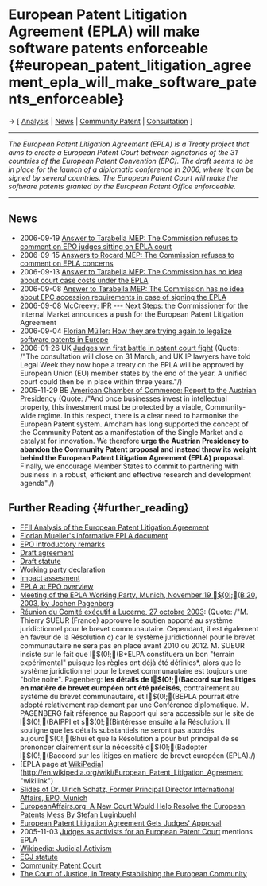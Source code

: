# European Patent Litigation Agreement (EPLA) will make software patents enforceable {#european_patent_litigation_agreement_epla_will_make_software_patents_enforceable}

-\> \[ [ Analysis](EplaAnalysisEn "wikilink") \| [
News](SwpatcninoEn "wikilink") \| [ Community
Patent](ComPatEn "wikilink") \|
[Consultation](http://consultation.ffii.org "wikilink") \]

------------------------------------------------------------------------

*The European Patent Litigation Agreement (EPLA) is a Treaty project
that aims to create a European Patent Court between signatories of the
31 countries of the European Patent Convention (EPC). The draft seems to
be in place for the launch of a diplomatic conference in 2006, where it
can be signed by several countries. The European Patent Court will make
the software patents granted by the European Patent Office enforceable.*

------------------------------------------------------------------------

## News

-   2006-09-19 [ Answer to Tarabella MEP: The Commission refuses to
    comment on EPO judges sitting on EPLA
    court](Tarabella060919En "wikilink")
-   2006-09-15 [ Answers to Rocard MEP: The Commission refuses to
    comment on EPLA concerns](Rocard060915En "wikilink")
-   2006-09-13 [ Answer to Tarabella MEP: The Commission has no idea
    about court case costs under the EPLA](Tarabella060913En "wikilink")
-   2006-09-08 [ Answer to Tarabella MEP: The Commission has no idea
    about EPC accession requirements in case of signing the
    EPLA](Tarabella060908En "wikilink")
-   2006-09-08 [McCreevy: IPR \-\-- Next
    Steps](http://europa.eu.int/rapid/pressReleasesAction.do?reference=SPEECH/06/485&format=HTML&aged=0&language=EN&guiLanguage=en "wikilink"):
    the Commissioner for the Internal Market announces a push for the
    European Patent Litigation Agreement
-   2006-09-04 [Florian Müller: How they are trying again to legalize
    software patents in
    Europe](http://www.no-lobbyists-as-such.com/florian-mueller-blog/new-try-eu-swpat/ "wikilink")
-   2006-01-26 UK [Judges win first battle in patent court
    fight](http://www.legalweek.com/ViewItem.asp?id=27274 "wikilink")
    (Quote: /\"The consultation will close on 31 March, and UK IP
    lawyers have told Legal Week they now hope a treaty on the EPLA will
    be approved by European Union (EU) member states by the end of the
    year. A unified court could then be in place within three years.\"/)
-   2005-11-29 BE [American Chamber of Commerce: Report to the Austrian
    Presidency](http://www.eucommittee.be/images/brochures/AustrianPresidency.pdf "wikilink")
    (Quote: /\"And once businesses invest in intellectual property, this
    investment must be protected by a viable, Community-wide regime. In
    this respect, there is a clear need to harmonise the European Patent
    system. Amcham has long supported the concept of the Community
    Patent as a manifestation of the Single Market and a catalyst for
    innovation. We therefore **urge the Austrian Presidency to abandon
    the Community Patent proposal and instead throw its weight behind
    the European Patent Litigation Agreement (EPLA) proposal**. Finally,
    we encourage Member States to commit to partnering with business in
    a robust, efficient and effective research and development
    agenda\"./)

## Further Reading {#further_reading}

-   [ FFII Analysis of the European Patent Litigation
    Agreement](EplaAnalysisEn "wikilink")
-   [Florian Mueller\'s informative EPLA
    document](http://www.no-lobbyists-as-such.com/PATSTRATanalysis0604.pdf "wikilink")
-   [EPO introductory
    remarks](http://www.european-patent-office.org/epo/epla/pdf/intro.pdf "wikilink")
-   [Draft
    agreement](http://www.european-patent-office.org/epo/epla/pdf/agreement_draft.pdf "wikilink")
-   [Draft
    statute](http://www.european-patent-office.org/epo/epla/pdf/statute_draft.pdf "wikilink")
-   [Working party
    declaration](http://www.european-patent-office.org/epo/epla/pdf/declaration.pdf "wikilink")
-   [Impact
    assesment](http://www.european-patent-office.org/epo/epla/pdf/impact_assessment_2006_02_v1.pdf "wikilink")
-   [EPLA at EPO
    overview](http://www.european-patent-office.org/epo/epla/ "wikilink")
-   [Meeting of the EPLA Working Party, Munich, November 19 \$(0!;(B
    20, 2003, by Jochen
    Pagenberg](http://www.aippi.org/reports/q165/report_epla_nov03.pdf "wikilink")
-   [Réunion du Comité exécutif à Lucerne, 27 octobre
    2003](http://www.aippi.org/reports/minutes/minutes_admin_I_271003_F.pdf "wikilink"):
    (Quote: /\"M. Thierry SUEUR (France) approuve le soutien apporté au
    système juridictionnel pour le brevet communautaire. Cependant, il
    est également en faveur de la Résolution c) car le système
    juridictionnel pour le brevet communautaire ne sera pas en place
    avant 2010 ou 2012. M. SUEUR insiste sur le fait que
    l\$(0!;(B\*ELPA constituera un bon \"terrain expérimental\"
    puisque les règles ont déjà été définies\*, alors que le système
    juridictionnel pour le brevet communautaire est toujours une \"boîte
    noire\". Pagenberg: **les détails de l\$(0!;(Baccord sur les
    litiges en matière de brevet européen ont été précisés**,
    contrairement au système du brevet communautaire, et l\$(0!;(BEPLA
    pourrait être adopté relativement rapidement par une Conférence
    diplomatique. M. PAGENBERG fait référence au Rapport qui sera
    accessible sur le site de l\$(0!;(BAIPPI et s\$(0!;(Bintéresse
    ensuite à la Résolution. Il souligne que les détails substantiels ne
    seront pas abordés aujourd\$(0!;(Bhui et que la Résolution a pour
    but principal de se prononcer clairement sur la nécessité
    d\$(0!;(Badopter l\$(0!;(Baccord sur les litiges en matière de
    brevet européen (EPLA)./)
-   [EPLA page at
    [WikiPedia](WikiPedia "wikilink")](http://en.wikipedia.org/wiki/European_Patent_Litigation_Agreement "wikilink")
-   [Slides of Dr. Ulrich Schatz, Former Principal Director
    International Affairs, EPO,
    Munich](http://www.oecd.org/dataoecd/60/58/12594736.pdf "wikilink")
-   [EuropeanAffairs.org: A New Court Would Help Resolve the European
    Patents Mess By Stefan
    Luginbuehl](http://europeanaffairs.org/archive/2003_winter/2003_winter_109.php4 "wikilink")
-   [European Patent Litigation Agreement Gets Judges\'
    Approval](http://www.withersrogers.co.uk/content/view/68/45/ "wikilink")
-   2005-11-03 [ Judges as activists for an European Patent
    Court](ComPat051103En "wikilink") mentions EPLA
-   [Wikipedia: Judicial
    Activism](http://en.wikipedia.org/wiki/Judicial_activism "wikilink")
-   [ECJ
    statute](http://europa.eu.int/cj/hu/instit/txtdocfr/txtsenvigueur/statut.pdf "wikilink")
-   [Community Patent
    Court](http://register.consilium.eu.int/pdf/en/04/st05/st05189.en04.pdf "wikilink")
-   [The Court of Justice, in Treaty Establishing the European
    Community](http://europa.eu.int/eur-lex/en/treaties/selected/livre250.html "wikilink")
